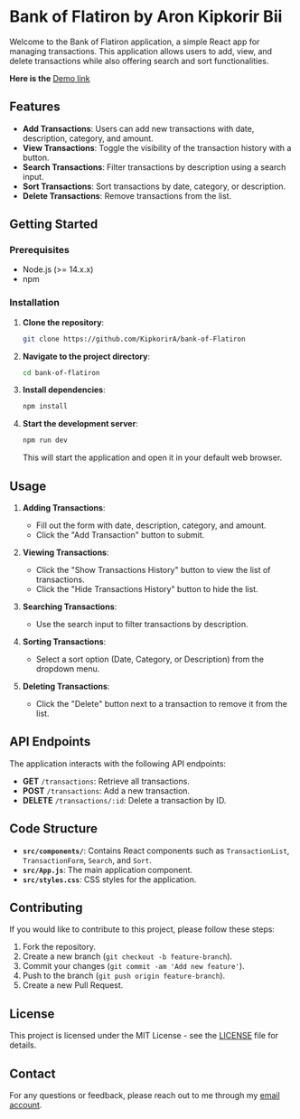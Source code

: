 # Bank of Flatiron by Aron Kipkorir Bii

Welcome to the Bank of Flatiron application, a simple React app for managing transactions. This application allows users to add, view, and delete transactions while also offering search and sort functionalities.

**Here is the** [Demo link](https://bank-of-flatiron-iota-livid.vercel.app/)

## Features

- **Add Transactions**: Users can add new transactions with date, description, category, and amount.
- **View Transactions**: Toggle the visibility of the transaction history with a button.
- **Search Transactions**: Filter transactions by description using a search input.
- **Sort Transactions**: Sort transactions by date, category, or description.
- **Delete Transactions**: Remove transactions from the list.

## Getting Started

### Prerequisites

- Node.js (>= 14.x.x)
- npm 

### Installation

1. **Clone the repository**:

   ```bash
   git clone https://github.com/KipkorirA/bank-of-Flatiron
   ```

2. **Navigate to the project directory**:

   ```bash
   cd bank-of-flatiron
   ```

3. **Install dependencies**:

   ```bash
   npm install
   ```

4. **Start the development server**:

   ```bash
   npm run dev
   ```
   This will start the application and open it in your default web browser.

## Usage

1. **Adding Transactions**:
   - Fill out the form with date, description, category, and amount.
   - Click the "Add Transaction" button to submit.

2. **Viewing Transactions**:
   - Click the "Show Transactions History" button to view the list of transactions.
   - Click the "Hide Transactions History" button to hide the list.

3. **Searching Transactions**:
   - Use the search input to filter transactions by description.

4. **Sorting Transactions**:
   - Select a sort option (Date, Category, or Description) from the dropdown menu.

5. **Deleting Transactions**:
   - Click the "Delete" button next to a transaction to remove it from the list.

## API Endpoints

The application interacts with the following API endpoints:

- **GET** `/transactions`: Retrieve all transactions.
- **POST** `/transactions`: Add a new transaction.
- **DELETE** `/transactions/:id`: Delete a transaction by ID.

## Code Structure

- **`src/components/`**: Contains React components such as `TransactionList`, `TransactionForm`, `Search`, and `Sort`.
- **`src/App.js`**: The main application component.
- **`src/styles.css`**: CSS styles for the application.

## Contributing

If you would like to contribute to this project, please follow these steps:

1. Fork the repository.
2. Create a new branch (`git checkout -b feature-branch`).
3. Commit your changes (`git commit -am 'Add new feature'`).
4. Push to the branch (`git push origin feature-branch`).
5. Create a new Pull Request.

## License

This project is licensed under the MIT License - see the [LICENSE](LICENSE) file for details.

## Contact

For any questions or feedback, please reach out to me through my [email account](mailto:aron.kipkorir@student.moringaschool.com).
